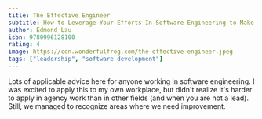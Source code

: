 ```yaml
---
title: The Effective Engineer
subtitle: How to Leverage Your Efforts In Software Engineering to Make a Disproportionate and Meaningful Impact
author: Edmond Lau
isbn: 9780996128100
rating: 4
image: https://cdn.wonderfulfrog.com/the-effective-engineer.jpeg
tags: ["leadership", "software development"]
---
```


Lots of applicable advice here for anyone working in software engineering. I was excited to apply this to my own workplace, but didn't realize it's harder to apply in agency work than in other fields (and when you are not a lead). Still, we managed to recognize areas where we need improvement.
